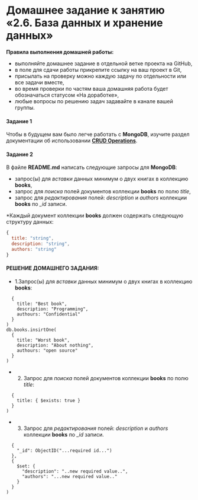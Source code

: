 # Домашнее задание к занятию «2.6. База данных и хранение данных»

**Правила выполнения домашней работы:** 
* выполняйте домашнее задание в отдельной ветке проекта на GitHub,
* в поле для сдачи работы прикрепите ссылку на ваш проект в Git,
* присылать на проверку можно каждую задачу по отдельности или все задачи вместе, 
* во время проверки по частям ваша домашняя работа будет обозначаться статусом «На доработке»,
* любые вопросы по решению задач задавайте в канале вашей группы.


#### Задание 1
Чтобы в будущем вам было легче работать с **MongoDB**, изучите раздел 
документации об использовании [**CRUD Operations**](https://docs.mongodb.com/manual/crud/).

#### Задание 2
В файле **README.md** написать следующие запросы для **MongoDB**:
 - запрос(ы) для *вставки* данных минимум о двух книгах в коллекцию **books**,
 - запрос для *поиска* полей документов коллекции **books** по полю *title*,
 - запрос для *редактирования* полей: *description* и *authors* коллекции **books** по *_id* записи.
 
*Каждый документ коллекции **books** должен содержать следующую структуру данных: 
```javascript
{
  title: "string",
  description: "string",
  authors: "string"
}
``` 
#### РЕШЕНИЕ ДОМАШНЕГО ЗАДАНИЯ:

* 1.Запрос(ы) для *вставки* данных минимум о двух книгах в коллекцию **books**:
````db.books.insirtOne(
  {
    title: "Best book",
    description: "Programming",
    authours: "Confidential"
  }
)
db.books.insirtOne(
  {
    title: "Worst book",
    description: "About nothing",
    authours: "open source"
  }
)
````
* 2. Запрос для *поиска* полей документов коллекции **books** по полю *title*:
````db.boos.find(
  {
    title: { $exists: true }
  }
)
````
* 3. Запрос для *редактирования* полей: *description* и *authors* коллекции **books** по *_id* записи.
````db.books.update(
  {
    "_id": ObjectID("...required id...")
  },
  {
    $set: {
      "description": "..new required value..",
      "authors": "...new required value.."
    }
  }
)
````




